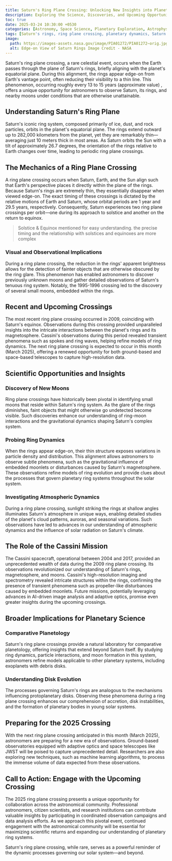 ```yaml
---
title: Saturn's Ring Plane Crossing: Unlocking New Insights into Planetary Dynamics
description: Exploring the Science, Discoveries, and Upcoming Opportunities of Saturn's Rare Ring Plane Alignments
toc: true
date: 2025-03-24 10:30:00 +0530
categories: [Astronomy, Space Science, Planetary Exploration, Astrophysics, Solar System, Observational Astronomy]
tags: [Saturn's rings, ring plane crossing, planetary dynamics, Saturn's moons, astronomical events, Cassini mission, space science, 2025 crossing, exoplanet research, disk evolution]
image:
  path: https://images-assets.nasa.gov/image/PIA01272/PIA01272~orig.jpg  # External image link
  alt: Edge-on View of Saturn Rings Image Credit - NASA
---
```


Saturn's ring plane crossing, a rare celestial event, occurs when the Earth passes through the plane of Saturn's rings, briefly aligning with the planet's equatorial plane. During this alignment, the rings appear edge-on from Earth's vantage point, often reducing their visibility to a thin line. This phenomenon, occurring roughly every 13 to 15 years (approximate value) , offers a unique opportunity for astronomers to observe Saturn, its rings, and nearby moons under conditions that are otherwise unattainable.

## Understanding Saturn's Ring Plane

Saturn's iconic ring system, composed primarily of ice, dust, and rock particles, orbits in the planet's equatorial plane. The rings extend outward up to 282,000 kilometers from the planet, yet they are remarkably thin—averaging just 10 meters thick in most areas. As Saturn orbits the Sun with a tilt of approximately 26.7 degrees, the orientation of the rings relative to Earth changes over time, leading to periodic ring plane crossings.

## The Mechanics of a Ring Plane Crossing

A ring plane crossing occurs when Saturn, Earth, and the Sun align such that Earth's perspective places it directly within the plane of the rings. Because Saturn's rings are extremely thin, they essentially disappear when viewed edge-on. The exact timing of these crossings is dictated by the relative motions of Earth and Saturn, whose orbital periods are 1 year and 29.5 years, respectively. Consequently, Saturn experiences two ring plane crossings per orbit—one during its approach to solstice and another on the return to equinox. 

> Solstice & Equinox mentioned for easy understanding. the precise timing and the relationship with solstices and equinoxes are more complex

### Visual and Observational Implications

During a ring plane crossing, the reduction in the rings' apparent brightness allows for the detection of fainter objects that are otherwise obscured by the ring glare. This phenomenon has enabled astronomers to discover previously unknown moons and gather detailed observations of Saturn's tenuous ring system. Notably, the 1995-1996 crossing led to the discovery of several small moons, embedded within the rings.

## Recent and Upcoming Crossings

The most recent ring plane crossing occurred in 2009, coinciding with Saturn's equinox. Observations during this crossing provided unparalleled insights into the intricate interactions between the planet's rings and its magnetosphere. Cassini's observations during this period revealed transient phenomena such as spokes and ring waves, helping refine models of ring dynamics. The next ring plane crossing is expected to occur in this month (March 2025), offering a renewed opportunity for both ground-based and space-based telescopes to capture high-resolution data.

## Scientific Opportunities and Insights

### Discovery of New Moons

Ring plane crossings have historically been pivotal in identifying small moons that reside within Saturn's ring system. As the glare of the rings diminishes, faint objects that might otherwise go undetected become visible. Such discoveries enhance our understanding of ring-moon interactions and the gravitational dynamics shaping Saturn's complex system.

### Probing Ring Dynamics

When the rings appear edge-on, their thin structure exposes variations in particle density and distribution. This alignment allows astronomers to observe subtle phenomena, such as the gravitational influence of embedded moonlets or disturbances caused by Saturn's magnetosphere. These observations refine models of ring evolution and provide clues about the processes that govern planetary ring systems throughout the solar system.

### Investigating Atmospheric Dynamics

During a ring plane crossing, sunlight striking the rings at shallow angles illuminates Saturn's atmosphere in unique ways, enabling detailed studies of the planet's cloud patterns, auroras, and seasonal variations. Such observations have led to advances in our understanding of atmospheric dynamics and the influence of solar radiation on Saturn's climate.

## The Role of the Cassini Mission

The Cassini spacecraft, operational between 2004 and 2017, provided an unprecedented wealth of data during the 2009 ring plane crossing. Its observations revolutionized our understanding of Saturn's rings, magnetosphere, and moons. Cassini's high-resolution imaging and spectrometry revealed intricate structures within the rings, confirming the presence of transient phenomena such as propeller-like disturbances caused by embedded moonlets. Future missions, potentially leveraging advances in AI-driven image analysis and adaptive optics, promise even greater insights during the upcoming crossings.

## Broader Implications for Planetary Science

### Comparative Planetology

Saturn's ring plane crossings provide a natural laboratory for comparative planetology, offering insights that extend beyond Saturn itself. By studying ring dynamics, particle interactions, and moon formation in this system, astronomers refine models applicable to other planetary systems, including exoplanets with debris disks.

### Understanding Disk Evolution

The processes governing Saturn's rings are analogous to the mechanisms influencing protoplanetary disks. Observing these phenomena during a ring plane crossing enhances our comprehension of accretion, disk instabilities, and the formation of planetary bodies in young solar systems.

## Preparing for the 2025 Crossing

With the next ring plane crossing anticipated in this month (March 2025), astronomers are preparing for a new era of observations. Ground-based observatories equipped with adaptive optics and space telescopes like JWST will be poised to capture unprecedented detail. Researchers are also exploring new techniques, such as machine learning algorithms, to process the immense volume of data expected from these observations.

## Call to Action: Engage with the Upcoming Crossing

The 2025 ring plane crossing presents a unique opportunity for collaboration across the astronomical community. Professional astronomers, citizen scientists, and research institutions can contribute valuable insights by participating in coordinated observation campaigns and data analysis efforts. As we approach this pivotal event, continued engagement with the astronomical community will be essential for maximizing scientific returns and expanding our understanding of planetary ring systems.

Saturn's ring plane crossing, while rare, serves as a powerful reminder of the dynamic processes governing our solar system—and beyond.